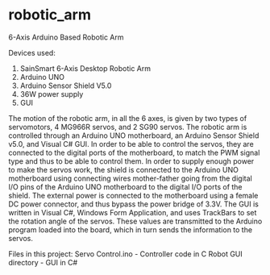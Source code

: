 # robotic_arm
6-Axis Arduino Based Robotic Arm

Devices used:

1) SainSmart 6-Axis Desktop Robotic Arm
2) Arduino UNO
3) Arduino Sensor Shield V5.0
4) 36W power supply
5) GUI

The motion of the robotic arm, in all the 6 axes, is given by two types of servomotors, 4 MG966R servos, and 2 SG90 servos. The robotic arm is controlled through an Arduino UNO motherboard, an Arduino Sensor Shield v5.0, and Visual C# GUI. In order to be able to control the servos, they are connected to the digital ports of the motherboard, to match the PWM signal type and thus to be able to control them. In order to supply enough power to make the servos work, the shield is connected to the Arduino UNO motherboard using connecting wires mother-father going from the digital I/O pins of the Arduino UNO motherboard to the digital I/O ports of the shield. The external power is connected to the motherboard using a female DC power connector, and thus bypass the power bridge of 3.3V. The GUI is written in Visual C#, Windows Form Application, and uses TrackBars to set the rotation angle of the servos. These values are transmitted to the Arduino program loaded into the board, which in turn sends the information to the servos.

Files in this project:
Servo Control.ino - Controller code in C
Robot GUI directory - GUI in C#

